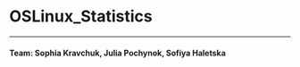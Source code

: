 # OSLinux_Statistics
-------------------------------------------------------------------------------------
#### Team: Sophia Kravchuk, Julia Pochynok, Sofiya Haletska
